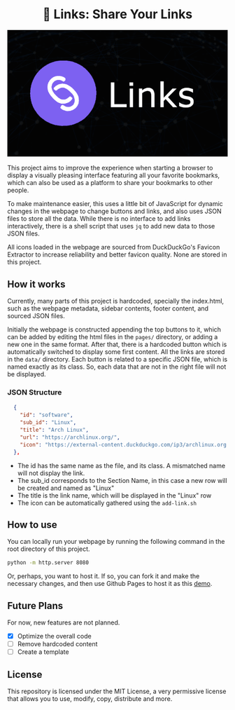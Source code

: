 <div align="center">
  <h1>🔗 Links: Share Your Links
  </h1>
  <img src="./assets/links_thumbnail.png">
</div>

This project aims to improve the experience when starting a browser to display a visually pleasing interface featuring all your favorite bookmarks, which can also be used as a platform to share your bookmarks to other people.

To make maintenance easier, this uses a little bit of JavaScript for dynamic changes in the webpage to change buttons and links, and also uses JSON files to store all the data. While there is no interface to add links interactively, there is a shell script that uses `jq` to add new data to those JSON files.

All icons loaded in the webpage are sourced from DuckDuckGo's Favicon Extractor to increase reliability and better favicon quality. None are stored in this project.

## How it works

Currently, many parts of this project is hardcoded, specially the index.html, such as the webpage metadata, sidebar contents, footer content, and sourced JSON files.

Initially the webpage is constructed appending the top buttons to it, which can be added by editing the html files in the `pages/` directory, or adding a new one in the same format. After that, there is a hardcoded button which is automatically switched to display some first content. All the links are stored in the `data/` directory. Each button is related to a specific JSON file, which is named exactly as its class. So, each data that are not in the right file will not be displayed.

### JSON Structure

```json
  {
    "id": "software",
    "sub_id": "Linux",
    "title": "Arch Linux",
    "url": "https://archlinux.org/",
    "icon": "https://external-content.duckduckgo.com/ip3/archlinux.org.ico"
  },
```

- The id has the same name as the file, and its class. A mismatched name will not display the link.
- The sub_id corresponds to the Section Name, in this case a new row will be created and named as "Linux"
- The title is the link name, which will be displayed in the "Linux" row
- The icon can be automatically gathered using the `add-link.sh`

## How to use

You can locally run your webpage by running the following command in the root directory of this project.

```bash
python -m http.server 8080
```

Or, perhaps, you want to host it. If so, you can fork it and make the necessary changes, and then use Github Pages to host it as this [demo](https://janpstrunn.github.io/links/).

## Future Plans

For now, new features are not planned.

- [x] Optimize the overall code
- [ ] Remove hardcoded content
- [ ] Create a template

## License

This repository is licensed under the MIT License, a very permissive license that allows you to use, modify, copy, distribute and more.
